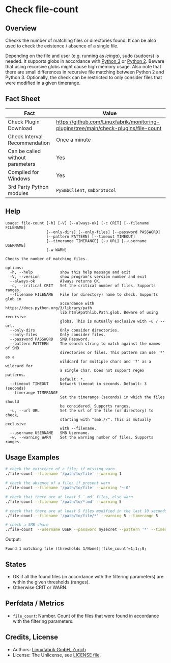 # Check file-count

## Overview

Checks the number of matching files or directories found. It can be also used to check the existence / absence of a single file.

Depending on the file and user (e.g. running as *icinga*), sudo (sudoers) is needed. It supports globs in accordance with [Python 3](https://docs.python.org/3/library/pathlib.html#pathlib.Path.glob) or [Python 2](https://docs.python.org/2.7/library/glob.html). Beware that using recursive globs might cause high memory usage. Also note that there are small differences in recursive file matching between Python 2 and Python 3. Optionally, the check can be restricted to only consider files that were modified in a given timerange.


## Fact Sheet

| Fact | Value |
|----|----|
| Check Plugin Download                 | <https://github.com/Linuxfabrik/monitoring-plugins/tree/main/check-plugins/file-count> |
| Check Interval Recommendation         | Once a minute |
| Can be called without parameters      | Yes |
| Compiled for Windows                  | Yes |
| 3rd Party Python modules              | `PySmbClient`, `smbprotocol` |


## Help

```text
usage: file-count [-h] [-V] [--always-ok] [-c CRIT] [--filename FILENAME]
                  [--only-dirs] [--only-files] [--password PASSWORD]
                  [--pattern PATTERN] [--timeout TIMEOUT]
                  [--timerange TIMERANGE] [-u URL] [--username USERNAME]
                  [-w WARN]

Checks the number of matching files.

options:
  -h, --help            show this help message and exit
  -V, --version         show program's version number and exit
  --always-ok           Always returns OK.
  -c, --critical CRIT   Set the critical number of files. Supports ranges.
  --filename FILENAME   File (or directory) name to check. Supports glob in
                        accordance with https://docs.python.org/3/library/path
                        lib.html#pathlib.Path.glob. Beware of using recursive
                        globs. This is mutually exclusive with -u / --url.
  --only-dirs           Only consider directories.
  --only-files          Only consider files.
  --password PASSWORD   SMB Password.
  --pattern PATTERN     The search string to match against the names of SMB
                        directories or files. This pattern can use '*' as a
                        wildcard for multiple chars and '?' as a wildcard for
                        a single char. Does not support regex patterns.
                        Default: *.
  --timeout TIMEOUT     Network timeout in seconds. Default: 3 (seconds)
  --timerange TIMERANGE
                        Set the timerange (seconds) in which the files should
                        be considered. Supports ranges.
  -u, --url URL         Set the url of the file (or directory) to check,
                        starting with "smb://". This is mutually exclusive
                        with --filename.
  --username USERNAME   SMB Username.
  -w, --warning WARN    Set the warning number of files. Supports ranges.
```


## Usage Examples

```bash
# check the existence of a file; if missing warn
./file-count --filename '/path/to/file' --warning 1

# check the absence of a file; if present warn
./file-count --filename '/path/to/file' --warning '~:0'

# check that there are at least 5 `.md` files, else warn
./file-count --filename '/path/to/*.md' --warning 5

# check that there are at least 5 files modified in the last 10 seconds, else warn
./file-count --filename '/path/to/file/*' --warning 5 --timerange 5

# check a SMB share
./file-count  --username USER --password mysecret --pattern '*' --timeout 3 --url smb://\\server\path
```

Output:

```text
Found 1 matching file (thresholds 1/None)|'file_count'=1;1;;0;
```


## States

* OK if all the found files (in accordance with the filtering parameters) are within the given thresholds (ranges).
* Otherwise CRIT or WARN.


## Perfdata / Metrics

* `file_count`: Number. Count of the files that were found in accordance with the filtering parameters.


## Credits, License

* Authors: [Linuxfabrik GmbH, Zurich](https://www.linuxfabrik.ch)
* License: The Unlicense, see [LICENSE file](https://unlicense.org/).
